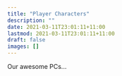 ```yaml
---
title: "Player Characters"
description: ""
date: 2021-03-11T23:01:11+11:00
lastmod: 2021-03-11T23:01:11+11:00
draft: false
images: []
---
```


Our awesome PCs...